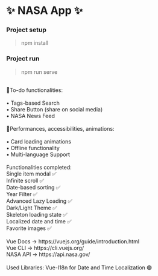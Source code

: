 # ✨ NASA App ✨

### Project setup

> npm install

### Project run

> npm run serve
 <br />
 🎯To-do functionalities:<br />
 <br />
 • Tags-based Search<br />
 • Share Button (share on social media)<br />
 • NASA News Feed<br />
 <br />
 🚀Performances, accessibilities, animations:<br />
 <br />
 • Card loading animations<br />
 • Offline functionality<br />
 • Multi-language Support<br />
 <br/>
 Functionalities completed: <br /> Single item modal ✅ <br /> Infinite scroll ✅ <br /> Date-based sorting ✅ <br /> Year Filter ✅ <br /> Advanced Lazy Loading ✅ <br /> Dark/Light Theme ✅ <br /> Skeleton loading state ✅ <br /> Localized date and time ✅ <br/> Favorite images ✅
 <br/>
 <br/>
 Vue Docs -> https://vuejs.org/guide/introduction.html <br />
 Vue CLI -> https://cli.vuejs.org/ <br />
 NASA API -> https://api.nasa.gov/
<br />
<br />
Used Libraries: Vue-I18n for Date and Time Localization 🟢
